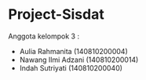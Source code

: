 # Project-Sisdat

Anggota kelompok 3 :
* Aulia Rahmanita     (140810200004)
* Nawang Ilmi Adzani  (140810200014)
* Indah Sutriyati     (140810200040)
